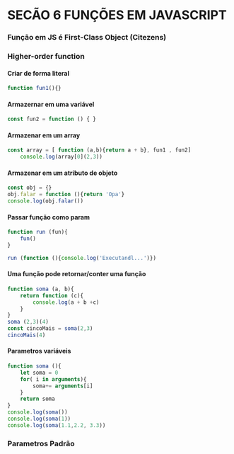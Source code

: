 # SECÃO 6 FUNÇÕES EM JAVASCRIPT 

### Função em JS é First-Class Object (Citezens)
### Higher-order function

#### Criar de forma literal
```javascript
function fun1(){}
```
#### Armazernar em uma variável
```javascript
const fun2 = function () { }
```
#### Armazenar em um array
```javascript
const array = [ function (a,b){return a + b}, fun1 , fun2]
    console.log(array[0](2,3))
```
#### Armazenar em um atributo de objeto
```javascript
const obj = {}
obj.falar = function (){return 'Opa'}
console.log(obj.falar())
```
#### Passar função como param
```javascript
function run (fun){
    fun()
}

run (function (){console.log('Executandl...')})
```
#### Uma função pode retornar/conter uma função
```javascript
function soma (a, b){
    return function (c){
        console.log(a + b +c)
    }
}
soma (2,3)(4)
const cincoMais = soma(2,3)
cincoMais(4)
```

#### Parametros variáveis

```javascript
function soma (){
    let soma = 0
    for( i in arguments){
        soma+= arguments[i]
    }
    return soma
}
console.log(soma())
console.log(soma(1))
console.log(soma(1.1,2.2, 3.3))
```

### Parametros Padrão

```javascript


```